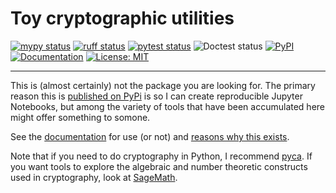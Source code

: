 # Toy cryptographic utilities

[![mypy status][type-badge]](https://mypy.readthedocs.io/en/stable/)
[![ruff status][lint-badge]](https://docs.astral.sh/ruff/)
[![pytest status][test-badge]](https://docs.pytest.org/en/stable/)
![Doctest status][doctest-badge]
[![PyPI](https://img.shields.io/pypi/v/toycrypto?label=pypi%20package)][published]
[![Documentation][doc-build-badge]][documentation]
[![License: MIT](https://img.shields.io/badge/license-MIT-C06524)](https://github.com/jpgoldberg/toy-crypto-math/blob/main/LICENSE.txt)

----

This is (almost certainly) not the package you are looking for.
The primary reason this is [published on PyPi][published] is so I can create reproducible Jupyter Notebooks,
but among the variety of tools that have been accumulated here might offer something to somone.

See the [documentation] for use (or not) and [reasons why this exists](https://jpgoldberg.github.io/toy-crypto-math/#motivation).

Note that if you need to do cryptography in Python, I recommend [pyca](https://cryptography.io/).
If you want tools to explore the algebraic and number theoretic constructs used in cryptography,
look at [SageMath](https://doc.sagemath.org/).

[published]: https://pypi.org/project/toycrypto/ "toycrypto on PyPi"
[documentation]: https://jpgoldberg.github.io/toy-crypto-math/

[type-badge]: https://github.com/jpgoldberg/toy-crypto-math/actions/workflows/type-check.yml/badge.svg
[lint-badge]: https://github.com/jpgoldberg/toy-crypto-math/actions/workflows/lint.yml/badge.svg
[test-badge]: https://github.com/jpgoldberg/toy-crypto-math/actions/workflows/pytest.yml/badge.svg
[doctest-badge]: https://github.com/jpgoldberg/toy-crypto-math/actions/workflows/doctest.yml/badge.svg
[doc-build-badge]: https://github.com/jpgoldberg/toy-crypto-math/actions/workflows/gh-pages.yml/badge.svg

